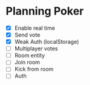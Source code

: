 # Planning Poker

- [x] Enable real time
- [x] Send vote
- [x] Weak Auth (localStorage)
- [ ] Multiplayer votes
- [ ] Room entity
- [ ] Join room
- [ ] Kick from room
- [ ] Auth
